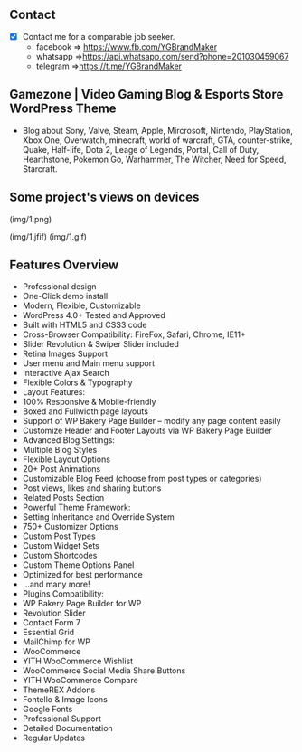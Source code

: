 
## Contact 

- [x] Contact me for a comparable job seeker.
	- facebook => https://www.fb.com/YGBrandMaker
	- whatsapp =>https://api.whatsapp.com/send?phone=201030459067
	- telegram =>https://t.me/YGBrandMaker

## Gamezone | Video Gaming Blog & Esports Store WordPress Theme



- Blog about Sony, Valve, Steam, Apple, Mircrosoft, Nintendo, PlayStation, Xbox One, Overwatch, minecraft, world of warcraft, GTA, counter-strike, Quake, Half-life, Dota 2, Leage of Legends, Portal, Call of Duty, Hearthstone, Pokemon Go, Warhammer, The Witcher, Need for Speed, Starcraft.


## Some project's views on devices
(img/1.png)

(img/1.jfif)
(img/1.gif)
## Features Overview


- 	Professional design
- 	One-Click demo install
- 	Modern, Flexible, Customizable
- 	WordPress 4.0+ Tested and Approved
- 	Built with HTML5 and CSS3 code
- 	Cross-Browser Compatibility: FireFox, Safari, Chrome, IE11+
- 	Slider Revolution & Swiper Slider included
- 	Retina Images Support
- 	User menu and Main menu support
- 	Interactive Ajax Search
- 	Flexible Colors & Typography
- 	Layout Features:
- 	100% Responsive & Mobile-friendly
- 	Boxed and Fullwidth page layouts
- 	Support of WP Bakery Page Builder – modify any page content easily
- 	Customize Header and Footer Layouts via WP Bakery Page Builder
- 	Advanced Blog Settings:
- 	Multiple Blog Styles
- 	Flexible Layout Options
- 	20+ Post Animations
- 	Customizable Blog Feed (choose from post types or categories)
- 	Post views, likes and sharing buttons
- 	Related Posts Section
- 	Powerful Theme Framework:
- 	Setting Inheritance and Override System
- 	750+ Customizer Options
- 	Custom Post Types
- 	Custom Widget Sets
- 	Custom Shortcodes
- 	Custom Theme Options Panel
- 	Optimized for best performance
- 	...and many more!
- 	Plugins Compatibility:
- 	WP Bakery Page Builder for WP
- 	Revolution Slider
- 	Contact Form 7
- 	Essential Grid
- 	MailChimp for WP
- 	WooCommerce
- 	YITH WooCommerce Wishlist
- 	WooCommerce Social Media Share Buttons
- 	YITH WooCommerce Compare
- 	ThemeREX Addons
- 	Fontello & Image Icons
- 	Google Fonts
- 	Professional Support
- 	Detailed Documentation
- 	Regular Updates